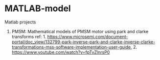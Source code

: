 # MATLAB-model
Matlab projects

1. PMSM: Mathematical models of PMSM motor using park and clarke transforms ref: 1. https://www.microsemi.com/document-portal/doc_view/132799-park-inverse-park-and-clarke-inverse-clarke-transformations-mss-software-implementation-user-guide, 2. https://www.youtube.com/watch?v=fpTvZlnrsP0
